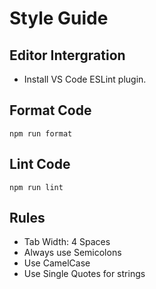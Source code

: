 # Style Guide

## Editor Intergration
- Install VS Code ESLint plugin.

## Format Code
    npm run format

## Lint Code
    npm run lint

## Rules
- Tab Width: 4 Spaces
- Always use Semicolons
- Use CamelCase
- Use Single Quotes for strings
